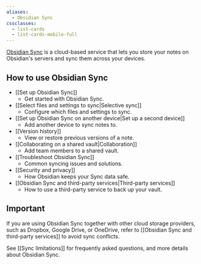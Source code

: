 ```yaml
---
aliases:
  - Obsidian Sync
cssclasses:
  - list-cards
  - list-cards-mobile-full
---
```

[Obsidian Sync](https://obsidian.md/sync) is a cloud-based service that lets you store your notes on Obsidian's servers and sync them across your devices.

## How to use Obsidian Sync

- [[Set up Obsidian Sync]]
	- Get started with Obsidian Sync.
- [[Select files and settings to sync|Selective sync]]
	- Configure which files and settings to sync.
- [[Set up Obsidian Sync on another device|Set up a second device]]
	- Add another device to sync notes to.
- [[Version history]]
	- View or restore previous versions of a note.
- [[Collaborating on a shared vault|Collaboration]]
	- Add team members to a shared vault.
- [[Troubleshoot Obsidian Sync]]
	- Common syncing issues and solutions.
- [[Security and privacy]]
	- How Obsidian keeps your Sync data safe.
- [[Obsidian Sync and third-party services|Third-party services]]
	- How to use a third-party service to back up your vault.

## Important

If you are using Obsidian Sync together with other cloud storage providers, such as Dropbox, Google Drive, or OneDrive, refer to [[Obsidian Sync and third-party services]] to avoid sync conflicts.

See [[Sync limitations]] for frequently asked questions, and more details about Obsidian Sync.
 